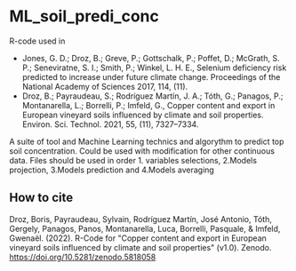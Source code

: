 # ML_soil_predi_conc
R-code used in 
- Jones, G. D.; Droz, B.; Greve, P.; Gottschalk, P.; Poffet, D.; McGrath, S. P.; Seneviratne, S. I.; Smith, P.; Winkel, L. H. E., Selenium deficiency risk predicted to increase under future climate change. Proceedings of the National Academy of Sciences 2017, 114, (11).
- Droz, B.; Payraudeau, S.; Rodríguez Martín, J. A.; Tóth, G.; Panagos, P.; Montanarella, L.; Borrelli, P.; Imfeld, G., Copper content and export in European vineyard soils influenced by climate and soil properties. Environ. Sci. Technol. 2021, 55, (11), 7327–7334.

A suite of tool and Machine Learning technics and algorythm to predict top soil concentration. Could be used with modification for other continuous data.
Files should be used in order 1. variables selections, 2.Models projection, 3.Models prediction and 4.Models averaging

How to cite
-----------
Droz, Boris, Payraudeau, Sylvain, Rodríguez Martín, José Antonio, Tóth, Gergely, Panagos, Panos, Montanarella, Luca, Borrelli, Pasquale, & Imfeld, Gwenaël. (2022). R-Code for "Copper content and export in European vineyard soils influenced by climate and soil properties" (v1.0). Zenodo. https://doi.org/10.5281/zenodo.5818058
